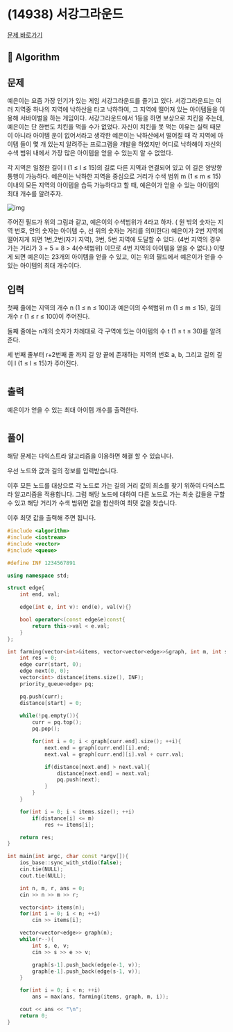 # (14938) 서강그라운드
[문제 바로가기](https://www.acmicpc.net/problem/14938)
## :100: Algorithm
## 문제
예은이는 요즘 가장 인기가 있는 게임 서강그라운드를 즐기고 있다. 서강그라운드는 여러 지역중 하나의 지역에 낙하산을 타고 낙하하여, 그 지역에 떨어져 있는 아이템들을 이용해 서바이벌을 하는 게임이다. 서강그라운드에서 1등을 하면 보상으로 치킨을 주는데, 예은이는 단 한번도 치킨을 먹을 수가 없었다. 자신이 치킨을 못 먹는 이유는 실력 때문이 아니라 아이템 운이 없어서라고 생각한 예은이는 낙하산에서 떨어질 때 각 지역에 아이템 들이 몇 개 있는지 알려주는 프로그램을 개발을 하였지만 어디로 낙하해야 자신의 수색 범위 내에서 가장 많은 아이템을 얻을 수 있는지 알 수 없었다.

각 지역은 일정한 길이 l (1 ≤ l ≤ 15)의 길로 다른 지역과 연결되어 있고 이 길은 양방향 통행이 가능하다. 예은이는 낙하한 지역을 중심으로 거리가 수색 범위 m (1 ≤ m ≤ 15) 이내의 모든 지역의 아이템을 습득 가능하다고 할 때, 예은이가 얻을 수 있는 아이템의 최대 개수를 알려주자.

![img](https://upload.acmicpc.net/ef3a5124-833a-42ef-a092-fd658bc8e662/-/preview/)

주어진 필드가 위의 그림과 같고, 예은이의 수색범위가 4라고 하자. ( 원 밖의 숫자는 지역 번호, 안의 숫자는 아이템 수, 선 위의 숫자는 거리를 의미한다) 예은이가 2번 지역에 떨어지게 되면 1번,2번(자기 지역), 3번, 5번 지역에 도달할 수 있다. (4번 지역의 경우 가는 거리가 3 + 5 = 8 > 4(수색범위) 이므로 4번 지역의 아이템을 얻을 수 없다.) 이렇게 되면 예은이는 23개의 아이템을 얻을 수 있고, 이는 위의 필드에서 예은이가 얻을 수 있는 아이템의 최대 개수이다.
## 입력
첫째 줄에는 지역의 개수 n (1 ≤ n ≤ 100)과 예은이의 수색범위 m (1 ≤ m ≤ 15), 길의 개수 r (1 ≤ r ≤ 100)이 주어진다.

둘째 줄에는 n개의 숫자가 차례대로  각 구역에 있는 아이템의 수 t (1 ≤ t ≤ 30)를 알려준다.

세 번째 줄부터 r+2번째 줄 까지 길 양 끝에 존재하는 지역의 번호 a, b, 그리고 길의 길이 l (1 ≤ l ≤ 15)가 주어진다.
#
## 출력
예은이가 얻을 수 있는 최대 아이템 개수를 출력한다.
#
## 풀이
해당 문제는 다익스트라 알고리즘을 이용하면 해결 할 수 있습니다.  

우선 노드와 값과 길의 정보를 입력받습니다.  

이후 모든 노드를 대상으로 각 노드로 가는 길의 거리 값의 최소를 찾기 위하여 다익스트라 알고리즘을 적용합니다.
그럼 해당 노드에 대하여 다른 노드로 가는 최솟 값들을 구할 수 있고 해당 거리가 수색 범위면 값을 합산하여 최댓 값을 찾습니다.

이후 최댓 값을 출력해 주면 됩니다.

```cpp
#include <algorithm>
#include <iostream>
#include <vector>
#include <queue>

#define INF 1234567891

using namespace std;

struct edge{
    int end, val;

    edge(int e, int v): end(e), val(v){}

    bool operator<(const edge&e)const{
        return this->val < e.val;
    }
};

int farming(vector<int>&items, vector<vector<edge>>&graph, int m, int start){
    int res = 0;
    edge curr(start, 0);
    edge next(0, 0);
    vector<int> distance(items.size(), INF);
    priority_queue<edge> pq;

    pq.push(curr);
    distance[start] = 0;
    
    while(!pq.empty()){
        curr = pq.top();
        pq.pop();

        for(int i = 0; i < graph[curr.end].size(); ++i){
            next.end = graph[curr.end][i].end;
            next.val = graph[curr.end][i].val + curr.val;

            if(distance[next.end] > next.val){
                distance[next.end] = next.val;
                pq.push(next);
            }
        }
    }

    for(int i = 0; i < items.size(); ++i)
        if(distance[i] <= m)
            res += items[i];

    return res;
}

int main(int argc, char const *argv[]){
    ios_base::sync_with_stdio(false);
    cin.tie(NULL);
    cout.tie(NULL);

    int n, m, r, ans = 0;
    cin >> n >> m >> r;

    vector<int> items(n);
    for(int i = 0; i < n; ++i)
        cin >> items[i];

    vector<vector<edge>> graph(n);
    while(r--){
        int s, e, v;
        cin >> s >> e >> v;

        graph[s-1].push_back(edge(e-1, v));
        graph[e-1].push_back(edge(s-1, v));
    }

    for(int i = 0; i < n; ++i)
        ans = max(ans, farming(items, graph, m, i));

    cout << ans << "\n";
    return 0;
}
```